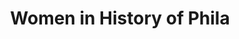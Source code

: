 ---
pid: rs156
title: Women in History of Phila
location_transcription: Near Liberty Bell
coordinates: "[-75.149753998255, 39.949852109987]"
zipcode: '19103'
gen_neighborhood: Center City
neighborhood: Rittenhouse Square,Avenue of The Arts,Logan Square,Fitler Square
outside_phl: 
age: '65'
age_range: 60-69
instagram: 
image_file_name: rs_156.jpg
proposal_transcription: Capture women's contributions from Betsy Ross through 1800s,
  1900s and to present from all walks of life in the development of our great city.
topic: History,Women
topic_summary: 0, 0, 0
type: Other No Form
keywords_other: 
credit: IluKesh
image_labels: 
twitter: 
facebook: 
permalink: "/monuments/rs156/"
layout: item-page
---